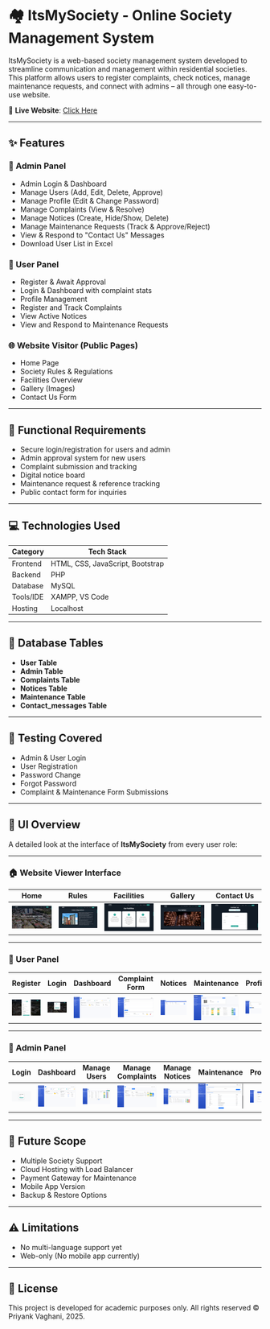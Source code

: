 # 🏘️ ItsMySociety - Online Society Management System

ItsMySociety is a web-based society management system developed to streamline communication and management within residential societies. This platform allows users to register complaints, check notices, manage maintenance requests, and connect with admins – all through one easy-to-use website.

🔗 **Live Website**: [Click Here](https://itsmysociety.great-site.net) 

---
## ✨ Features

### 🔐 Admin Panel
- Admin Login & Dashboard
- Manage Users (Add, Edit, Delete, Approve)
- Manage Profile (Edit & Change Password)
- Manage Complaints (View & Resolve)
- Manage Notices (Create, Hide/Show, Delete)
- Manage Maintenance Requests (Track & Approve/Reject)
- View & Respond to "Contact Us" Messages
- Download User List in Excel

### 👤 User Panel
- Register & Await Approval
- Login & Dashboard with complaint stats
- Profile Management
- Register and Track Complaints
- View Active Notices
- View and Respond to Maintenance Requests

### 🌐 Website Visitor (Public Pages)
- Home Page
- Society Rules & Regulations
- Facilities Overview
- Gallery (Images)
- Contact Us Form

---

## 🧾 Functional Requirements

- Secure login/registration for users and admin
- Admin approval system for new users
- Complaint submission and tracking
- Digital notice board
- Maintenance request & reference tracking
- Public contact form for inquiries

---

## 💻 Technologies Used

| Category        | Tech Stack                          |
|----------------|--------------------------------------|
| Frontend       | HTML, CSS, JavaScript, Bootstrap     |
| Backend        | PHP                                  |
| Database       | MySQL                                |
| Tools/IDE      | XAMPP, VS Code                       |
| Hosting        | Localhost                            |

---

## 🧮 Database Tables

- **User Table**
- **Admin Table**
- **Complaints Table**
- **Notices Table**
- **Maintenance Table**
- **Contact_messages Table**

---

## 🧪 Testing Covered

- Admin & User Login
- User Registration
- Password Change
- Forgot Password
- Complaint & Maintenance Form Submissions

---

## 📱 UI Overview

A detailed look at the interface of **ItsMySociety** from every user role:

---

### 🏠 Website Viewer Interface
| Home | Rules | Facilities | Gallery | Contact Us |
|------|-------|------------|---------|------------|
| ![Home](screenshots/Home.png) | ![Rules](screenshots/Rules.png) | ![Facilities](screenshots/Facilities.png) | ![Gallery](screenshots/Gallery.png) | ![Contactus](screenshots/Contactus.png) |

---

### 👤 User Panel
| Register | Login | Dashboard | Complaint Form | Notices | Maintenance | Profile | Change Password |
|----------|--------|------------|----------------|---------|-------------|---------|------------------|
| ![Register](screenshots/Register.png) | ![Login](screenshots/userlogin.png) | ![Dashboard](screenshots/userdashboard.png) | ![Complaints](screenshots/usercomplaints.png) | ![Notices](screenshots/usernotices.png) | ![Maintenance](screenshots/usermaintenance.png) | ![Profile](screenshots/userprofile.png) | ![Change Password](screenshots/Changepass.png) |

---

### 🔐 Admin Panel
| Login | Dashboard | Manage Users | Manage Complaints | Manage Notices | Maintenance | Profile | Contact Messages |
|--------|-----------|---------------|--------------------|----------------|-------------|---------|------------------|
| ![Login](screenshots/adminlogin.png) | ![Dashboard](screenshots/admindashboard.png) | ![Users](screenshots/Adminusers.png) | ![Complaints](screenshots/admincomplaints.png) | ![Notices](screenshots/adminnotices.png) | ![Maintenance](screenshots/adminmaintenance.png) | ![Profile](screenshots/adminprofile.png) | ![Contact Messages](screenshots/admincontactus.png) |

---

## 🚀 Future Scope

- Multiple Society Support
- Cloud Hosting with Load Balancer
- Payment Gateway for Maintenance
- Mobile App Version
- Backup & Restore Options

---

## ⚠️ Limitations

- No multi-language support yet
- Web-only (No mobile app currently)

---

## 🔖 License

This project is developed for academic purposes only. All rights reserved © Priyank Vaghani, 2025.

